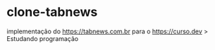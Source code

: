 # clone-tabnews
implementação do https://tabnews.com.br para o https://curso.dev                   > Estudando programação

